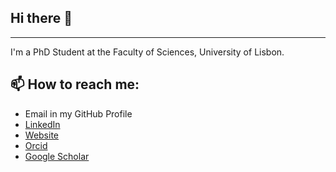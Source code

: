 ## Hi there 👋

<!--
**MiguelGarcaoSilva/MiguelGarcaoSilva** is a ✨ _special_ ✨ repository because its `README.md` (this file) appears on your GitHub profile.

Here are some ideas to get you started:

- 🔭 I’m currently working on ...
- 🌱 I’m currently learning ...
- 👯 I’m looking to collaborate on ...
- 🤔 I’m looking for help with ...
- 💬 Ask me about ...
- 📫 How to reach me: ...
- 😄 Pronouns: ...
- ⚡ Fun fact: ...
<img src="https://github.com/MiguelGarcaoSilva/miguelgarcaosilva/blob/main/header.png" alt="readme banner">
-->

---

I'm a PhD Student at the Faculty of Sciences,  University of Lisbon.


## 📫 How to reach me:

- Email in my GitHub Profile
- [LinkedIn](https://www.linkedin.com/in/miguelgarcaosilva/)
- [Website](https://miguelgarcaosilva.github.io/)
- [Orcid](https://orcid.org/0000-0001-9789-9507)
- [Google Scholar](https://scholar.google.com/citations?user=d2wE68gAAAAJ)
